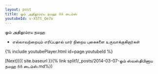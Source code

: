 ```yaml
---
layout: post
title: ஓம் அதிதூம்ரய நமஹ ௧௧ டைம்ஸ்
youtubeId: v-XSTt_Qe7o
---
```

 
 
 ஓம் அதிதூம்ரய நமஹ  
 
 -  எல்லாவற்றையும் எரிப்பதால் யார் நிறைய புகைகளை உருவாக்குகிறார்கள் 
 
  
 
  
 
 
 
 
 
 


{% include youtubePlayer.html id=page.youtubeId %}
 
[Next]({{ site.baseurl }}{% link  split1/_posts/2014-03-07-ஓம் ஸ்வஸ்திபினாய நமஹ ௧௧ டைம்ஸ்.md%})
 
